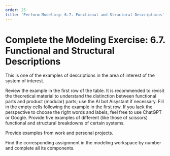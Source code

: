 ```yaml
---
order: 25
title: 'Perform Modeling: 6.7. Functional and Structural Descriptions'
---
```


# Complete the Modeling Exercise: 6.7. Functional and Structural Descriptions

This is one of the examples of descriptions in the area of interest of the system of interest.

Review the example in the first row of the table. It is recommended to revisit the theoretical material to understand the distinction between functional parts and product (modular) parts; use the AI bot Aisystant if necessary. Fill in the empty cells following the example in the first row. If you lack the perspective to choose the right words and labels, feel free to use ChatGPT or Google. Provide five examples of different (like those of scissors) functional and structural breakdowns of certain systems.

Provide examples from work and personal projects.

Find the corresponding assignment in the modeling workspace by number and complete all its components.